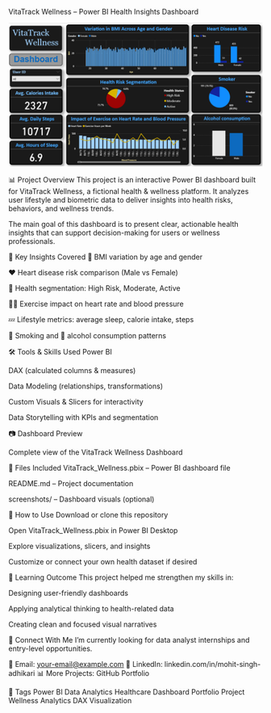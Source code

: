VitaTrack Wellness – Power BI Health Insights Dashboard

![VitaTrack Wellness Dashboard](VitaTrackimage.png)

📊 Project Overview
This project is an interactive Power BI dashboard built for VitaTrack Wellness, a fictional health & wellness platform. It analyzes user lifestyle and biometric data to deliver insights into health risks, behaviors, and wellness trends.

The main goal of this dashboard is to present clear, actionable health insights that can support decision-making for users or wellness professionals.

📌 Key Insights Covered
🧍 BMI variation by age and gender

❤️ Heart disease risk comparison (Male vs Female)

🧠 Health segmentation: High Risk, Moderate, Active

🏃‍♂️ Exercise impact on heart rate and blood pressure

💤 Lifestyle metrics: average sleep, calorie intake, steps

🚬 Smoking and 🍷 alcohol consumption patterns

🛠️ Tools & Skills Used
Power BI

DAX (calculated columns & measures)

Data Modeling (relationships, transformations)

Custom Visuals & Slicers for interactivity

Data Storytelling with KPIs and segmentation

📷 Dashboard Preview

Complete view of the VitaTrack Wellness Dashboard

📂 Files Included
VitaTrack_Wellness.pbix – Power BI dashboard file

README.md – Project documentation

screenshots/ – Dashboard visuals (optional)

🚀 How to Use
Download or clone this repository

Open VitaTrack_Wellness.pbix in Power BI Desktop

Explore visualizations, slicers, and insights

Customize or connect your own health dataset if desired

🧠 Learning Outcome
This project helped me strengthen my skills in:

Designing user-friendly dashboards

Applying analytical thinking to health-related data

Creating clean and focused visual narratives

🔗 Connect With Me
I’m currently looking for data analyst internships and entry-level opportunities.

📧 Email: your-email@example.com
💼 LinkedIn: linkedin.com/in/mohit-singh-adhikari
📊 More Projects: GitHub Portfolio

📎 Tags
Power BI Data Analytics Healthcare Dashboard Portfolio Project Wellness Analytics DAX Visualization
